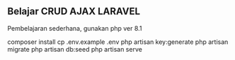 ## Belajar CRUD AJAX LARAVEL 
Pembelajaran sederhana, gunakan php ver 8.1

composer install
cp .env.example .env
php artisan key:generate
php artisan migrate
php artisan db:seed
php artisan serve
